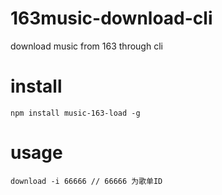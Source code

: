 # 163music-download-cli
download music from 163 through cli

# install
```
npm install music-163-load -g
```

# usage
```
download -i 66666 // 66666 为歌单ID
```
